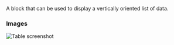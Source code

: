 A block that can be used to display a vertically oriented list of data.

### Images

![Table screenshot](https://gitlab.com/appsemble/appsemble/-/raw/0.20.32/config/assets/list.png)
